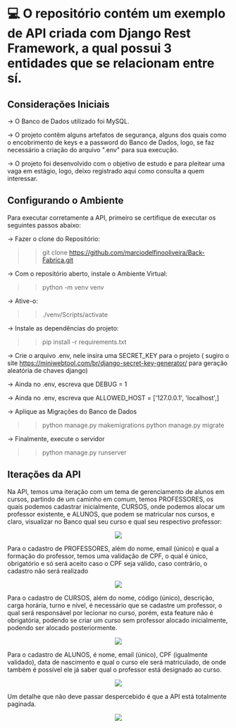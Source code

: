 # :computer: O repositório contém um exemplo de API criada com Django Rest Framework, a qual possui 3 entidades que se relacionam entre sí.

<h2 align="left">Considerações Iniciais</h2>

-> O Banco de Dados utilizado foi MySQL.

-> O projeto contêm alguns artefatos de segurança, alguns dos quais como o encobrimento de keys e a password do Banco de Dados, logo, se faz necessário a criação do arquivo ".env" para sua execução.

-> O projeto foi desenvolvido com o objetivo de estudo e para pleitear uma vaga em estágio, logo, deixo registrado aqui como consulta a quem interessar.

<h2 align="left">Configurando o Ambiente</h2>

Para executar corretamente a API, primeiro se certifique de executar os seguintes passos abaixo:

-> Fazer o clone do Repositório:

>> git clone https://github.com/marciodelfinooliveira/Back-Fabrica.git

-> Com o repositório aberto, instale o Ambiente Virtual:

>> python -m venv venv

-> Ative-o:

>> ./venv/Scripts/activate

-> Instale as dependências do projeto:

>> pip install -r requirements.txt

-> Crie o arquivo .env, nele insira uma  SECRET_KEY para o projeto ( sugiro o site https://miniwebtool.com/br/django-secret-key-generator/ para geração aleatória de chaves django)

-> Ainda no .env, escreva que DEBUG = 1

-> Ainda no .env, escreva que ALLOWED_HOST = ['127.0.0.1', 'localhost',]

-> Aplique as Migrações do Banco de Dados

>> python manage.py makemigrations
>> python manage.py migrate

-> Finalmente, execute o servidor

>> python manage.py runserver


<h2 align="left">Iterações da API</h2>

Na API, temos uma iteração com um tema de gerenciamento de alunos em cursos, partindo de um caminho em comum, temos PROFESSORES, os quais podemos cadastrar inicialmente, CURSOS, onde podemos alocar um professor existente, e ALUNOS, que podem se matricular nos cursos, e claro, visualizar no Banco qual seu curso e qual seu respectivo professor: 

<p align="center">
  <img src="https://github.com/marciodelfinooliveira/Back-Fabrica/assets/141946311/c8c95199-04b4-4fbf-9063-cd4d04c156d2" />
</p>

Para o cadastro de PROFESSORES, além do nome, email (único) e qual a formação do professor, temos uma validação de CPF, o qual é único, obrigatório e só será aceito caso o CPF seja válido, caso contrário, o cadastro não será realizado

<p align="center">
  <img src="https://github.com/marciodelfinooliveira/Back-Fabrica/assets/141946311/869fe4f9-d290-4557-8bb6-f462e3465ac7" />
</p>

Para o cadastro de CURSOS, além do nome, código (único), descrição, carga horária, turno e nível, é necessário que se cadastre um professor, o qual será responsável por lecionar no curso, porém, esta feature não é obrigatória, podendo se criar um curso sem professor alocado inicialmente, podendo ser alocado posteriormente.

<p align="center">
  <img src="https://github.com/marciodelfinooliveira/Back-Fabrica/assets/141946311/143a94f8-7875-4d80-a93e-3ac104088803" />
</p>

Para o cadastro de ALUNOS, é nome, email (único), CPF (igualmente validado), data de nascimento e qual o curso ele será matriculado, de onde também é possível ele já saber qual o professor está designado ao curso.

<p align="center">
  <img src="https://github.com/marciodelfinooliveira/Back-Fabrica/assets/141946311/59a3f85e-8d99-4205-90fb-b9904098bc61" />
</p>

Um detalhe que não deve passar despercebido é que a API está totalmente paginada.

<p align="center">
  <img src="https://github.com/marciodelfinooliveira/Back-Fabrica/assets/141946311/d78cac78-55ee-4630-9f29-599583f3104d" />
</p>